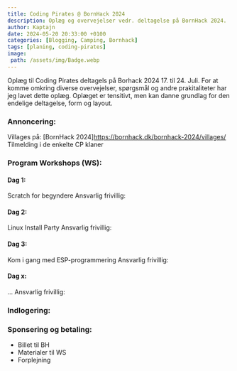 ```yaml
---
title: Coding Pirates @ BornHack 2024
description: Oplæg og overvejelser vedr. deltagelse på BornHack 2024.
author: Kaptajn
date: 2024-05-20 20:33:00 +0100
categories: [Blogging, Camping, Bornhack]
tags: [planing, coding-pirates]
image:
 path: /assets/img/Badge.webp
---
```


Oplæg til Coding Pirates deltagels på Borhack 2024 17. til 24. Juli. For at komme omkring diverse overvejelser, spørgsmål og andre prakitaliteter har jeg lavet dette oplæg. Oplæget er tensitivt, men kan danne grundlag for den endelige deltagelse, form og layout. 

### Annoncering:
Villages på:
[BornHack 2024]https://bornhack.dk/bornhack-2024/villages/
Tilmelding i de enkelte CP klaner

### Program Workshops (WS):

#### Dag 1:
Scratch for begyndere
Ansvarlig frivillig:

#### Dag 2:
Linux Install Party
Ansvarlig frivillig:

#### Dag 3:
Kom i gang med ESP-programmering
Ansvarlig frivillig:

#### Dag x:
...
Ansvarlig frivillig:

### Indlogering:

### Sponsering og betaling:
* Billet til BH
* Materialer til WS
* Forplejning
